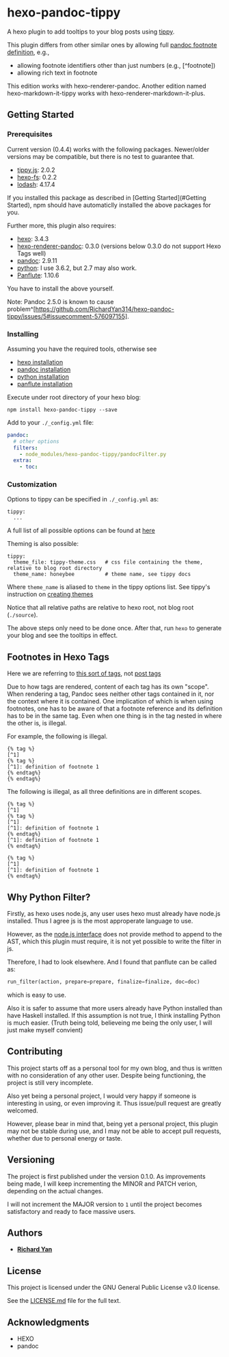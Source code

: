 # hexo-pandoc-tippy

A hexo plugin to add tooltips to your blog posts using [tippy](https://atomiks.github.io/tippyjs/).

This plugin differs from other similar ones by
allowing full [pandoc footnote definition](http://pandoc.org/MANUAL.html#footnotes),
e.g.,

* allowing footnote identifiers other than just numbers (e.g., [^footnote])
* allowing  rich text in footnote

This edition works with hexo-renderer-pandoc. Another edition named hexo-markdown-it-tippy works with hexo-renderer-markdown-it-plus.

## Getting Started

### Prerequisites

Current version (0.4.4) works with the following packages.
Newer/older versions may be compatible, but there is no test to guarantee that.
* [tippy.js](https://atomiks.github.io/tippyjs/): 2.0.2
* [hexo-fs](https://github.com/hexojs/hexo-fs): 0.2.2
* [lodash](https://lodash.com/): 4.17.4

If you installed this package as described in [Getting Started](#Getting Started),
npm should have automaticlly installed the above packages for you.

Further more, this plugin also requires:
* [hexo](https://hexo.io/): 3.4.3
* [hexo-renderer-pandoc](https://github.com/wzpan/hexo-renderer-pandoc): 0.3.0 (versions below 0.3.0 do not support Hexo Tags well)
* [pandoc](https://pandoc.org/): 2.9.11
* [python](https://www.python.org/): I use 3.6.2, but 2.7 may also work.
* [Panflute](http://scorreia.com/software/panflute/index.html#): 1.10.6

You have to install the above yourself.

Note: Pandoc 2.5.0 is known to cause problem^[https://github.com/RichardYan314/hexo-pandoc-tippy/issues/5#issuecomment-576097155]. 

### Installing

Assuming you have the required tools, otherwise see 

* [hexo installation](https://hexo.io/docs/#Installation)
* [pandoc installation](https://pandoc.org/installing.html)
* [python installation](https://www.python.org/downloads/)
* [panflute installation](http://scorreia.com/software/panflute/install.html)

Execute under root directory of your hexo blog:
```
npm install hexo-pandoc-tippy --save
```

Add to your `./_config.yml` file:
``` yml
pandoc:
  # other options
  filters:
    - node_modules/hexo-pandoc-tippy/pandocFilter.py
  extra:
    - toc:
```

### Customization

Options to tippy can be specified in `./_config.yml` as:

```
tippy:
  ...
```

A full list of all possible options can be found at [here](https://atomiks.github.io/tippyjs/all-options)

Theming is also possible:

```
tippy:
  theme_file: tippy-theme.css   # css file containing the theme, relative to blog root directory
  theme_name: honeybee          # theme name, see tippy docs
```

Where `theme_name` is aliased to `theme` in the tippy options list.
See tippy's instruction on [creating themes](https://atomiks.github.io/tippyjs/#themes)

Notice that all relative paths are relative to hexo root, not blog root (`./source`).

The above steps only need to be done once.
After that,
run `hexo` to generate your blog and see the tooltips in effect.

## Footnotes in Hexo Tags ##

Here we are referring to [this sort of tags](https://hexo.io/docs/tag-plugins), not [post tags](https://hexo.io/docs/front-matter#Categories-amp-Tags)

Due to how tags are rendered, content of each tag has its own "scope". When rendering a tag, Pandoc sees neither other tags contained in it, nor the context where it is contained. One implication of which is when using footnotes, one has to be aware of that a footnote reference and its definition has to be in the same tag. Even when one thing is in the tag nested in where the other is, is illegal.

For example, the following is illegal.

```
{% tag %}
[^1]
{% tag %}
[^1]: definition of footnote 1
{% endtag%}
{% endtag%}
```

The following is illegal, as all three definitions are in different scopes.

```
{% tag %}
[^1]
{% tag %}
[^1]
[^1]: definition of footnote 1
{% endtag%}
[^1]: definition of footnote 1
{% endtag%}

{% tag %}
[^1]
[^1]: definition of footnote 1
{% endtag%}
```


## Why Python Filter?
Firstly, as hexo uses node.js, any user uses hexo must already have node.js installed. Thus I agree js is the most approperate language to use.

However, as the [node.js interface](https://github.com/mvhenderson/pandoc-filter-node) does not provide method to append to the AST, which this plugin must require, it is not yet possible to write the filter in js.

Therefore, I had to look elsewhere. And I found that panflute can be called as:

``` python
run_filter(action, prepare=prepare, finalize=finalize, doc=doc)
```

which is easy to use.

Also it is safer to assume that more users already have Python installed than have Haskell installed. If this assumption is not true, I think installing Python is much easier. (Truth being told, believeing me being the only user, I will just make myself convient)

## Contributing

This project starts off as a personal tool for my own blog,
and thus is written with no consideration of any other user.
Despite being functioning, the project is still very incomplete.

Also yet being a personal project, I would very happy if someone is interesting in
using, or even improving it. Thus issue/pull request are greatly welcomed.

However, please bear in mind that, being yet a personal project,
this plugin may not be stable during use, and I may not be able
to accept pull requests, whether due to personal energy or taste.

## Versioning

The project is first published under the version 0.1.0.
As improvements being made, I will keep incrementing the MINOR and PATCH verion,
depending on the actual changes.

I will not increment the MAJOR version to `1` until the project
becomes satisfactory and ready to face massive users.

## Authors

* [**Richard Yan**](https://github.com/RichardYan314)

## License

This project is licensed under the
GNU General Public License v3.0
license.

See the [LICENSE.md](LICENSE.md) file for the full text.

## Acknowledgments

* HEXO
* pandoc
